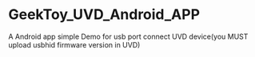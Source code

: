 # GeekToy_UVD_Android_APP
A Android app simple Demo for usb port connect UVD device(you MUST upload usbhid firmware version in UVD)
